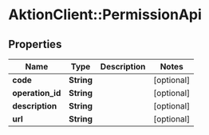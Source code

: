 # AktionClient::PermissionApi

## Properties
Name | Type | Description | Notes
------------ | ------------- | ------------- | -------------
**code** | **String** |  | [optional] 
**operation_id** | **String** |  | [optional] 
**description** | **String** |  | [optional] 
**url** | **String** |  | [optional] 


